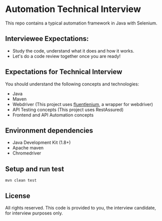 # Automation Technical Interview

This repo contains a typical automation framework in Java with Selenium.

## Interviewee Expectations:

- Study the code, understand what it does and how it works.
- Let's do a code review together once you are ready!

## Expectations for Technical Interview
You should understand the following concepts and technologies:

- Java
- Maven
- Webdriver (This project uses [fluentlenium](https://github.com/FluentLenium/FluentLenium), a wrapper for webdriver)
- API Testing concepts (This project uses RestAssured)
- Frontend and API Automation concepts

## Environment dependencies

- Java Development Kit (1.8+)
- Apache maven
- Chromedriver

## Setup and run test

```
mvn clean test
```

## License

All rights reserved. This code is provided to you, the interview candidate, for interview purposes only.
